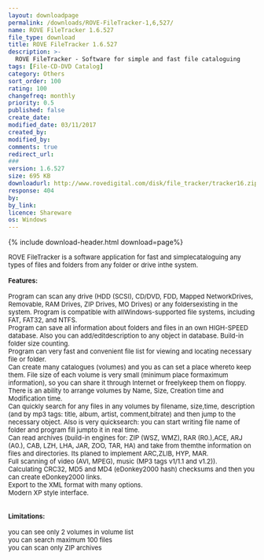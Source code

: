 ```yaml
---
layout: downloadpage
permalink: /downloads/ROVE-FileTracker-1,6,527/
name: ROVE FileTracker 1.6.527
file_type: download
title: ROVE FileTracker 1.6.527
description: >-
  ROVE FileTracker - Software for simple and fast file cataloguing
tags: [File-CD-DVD Catalog]
category: Others
sort_order: 100
rating: 100
changefreq: monthly
priority: 0.5
published: false
create_date: 
modified_date: 03/11/2017
created_by: 
modified_by: 
comments: true
redirect_url: 
### 
version: 1.6.527
size: 695 KB
downloadurl: http://www.rovedigital.com/disk/file_tracker/tracker16.zip
response: 404
by: 
by_link: 
licence: Shareware
os: Windows
---
```


{% include download-header.html download=page%}

<p style="fix-download-text !important">
<p><font size="2"><p>ROVE FileTracker is a software application for fast and simplecataloguing any types of files and folders from any folder or drive inthe system. <br />
<br />
<span class="articleDetailsLink"><strong>Features:</strong></span><br />
<br />
Program can scan any drive (HDD (SCSI), CD/DVD, FDD, Mapped NetworkDrives, Removable, RAM Drives, ZIP Drives, MO Drives) or any foldersexisting in the system. Program is compatible with allWindows-supported file systems, including FAT, FAT32, and NTFS. <br />
Program can save all information about folders and files in an own HIGH-SPEED database. Also you can add/editdescription to any object in database. Build-in folder size counting. <br />
Program can very fast and convenient file list for viewing and locating necessary file or folder. <br />
Can create many catalogues (volumes) and you as can set a place whereto keep them. File size of each volume is very small (minimum place formaximum information), so you can share it through Internet or freelykeep them on floppy. <br />
There is an ability to arrange volumes by Name, Size, Creation time and Modification time. <br />
Can quickly search for any files in any volumes by filename, size,time, description (and by mp3 tags: title, album, artist, comment,bitrate) and then jump to the necessary object. Also is very quicksearch: you can start writing file name of folder and program fill jumpto it in real time. <br />
Can read archives (build-in engines for: ZIP (WSZ, WMZ), RAR (R0.),ACE, ARJ (A0.), CAB, LZH, LHA, JAR, ZOO, TAR, HA) and take from themthe information on files and directories. Its planed to implement ARC,ZLIB, HYP, MAR. <br />
Full scanning of video (AVI, MPEG), music (MP3 tags v1/1.1 and v1.2)). <br />
Calculating CRC32, MD5 and MD4 (eDonkey2000 hash) checksums and then you can create eDonkey2000 links. <br />
Export to the XML format with many options. <br />
Modern XP style interface.<br />
<br />
<br />
<span><strong>Limitations:</strong></span><br />
<br />
you can see only 2 volumes in volume list<br />
you can search maximum 100 files<br />
you can scan only ZIP archives</p></p></p>

